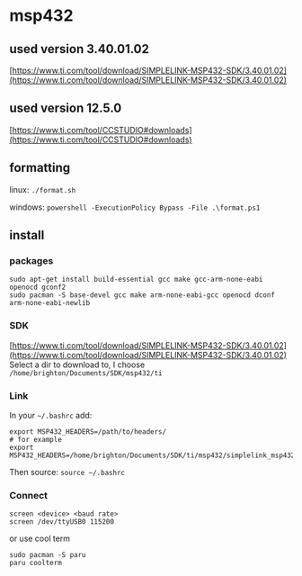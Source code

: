 # msp432

## used version 3.40.01.02
[https://www.ti.com/tool/download/SIMPLELINK-MSP432-SDK/3.40.01.02](https://www.ti.com/tool/download/SIMPLELINK-MSP432-SDK/3.40.01.02)

## used version 12.5.0
[https://www.ti.com/tool/CCSTUDIO#downloads](https://www.ti.com/tool/CCSTUDIO#downloads)


## formatting
linux: `./format.sh`

windows: `powershell -ExecutionPolicy Bypass -File .\format.ps1`


## install

### packages
```
sudo apt-get install build-essential gcc make gcc-arm-none-eabi openocd gconf2
sudo pacman -S base-devel gcc make arm-none-eabi-gcc openocd dconf arm-none-eabi-newlib
```

### SDK
[https://www.ti.com/tool/download/SIMPLELINK-MSP432-SDK/3.40.01.02](https://www.ti.com/tool/download/SIMPLELINK-MSP432-SDK/3.40.01.02)
Select a dir to download to, I choose `/home/brighton/Documents/SDK/msp432/ti`

### Link
In your `~/.bashrc` add:
```
export MSP432_HEADERS=/path/to/headers/
# for example
export MSP432_HEADERS=/home/brighton/Documents/SDK/ti/msp432/simplelink_msp432p4_sdk_3_40_01_02/
```
Then source: `source ~/.bashrc`

### Connect
```
screen <device> <baud rate>
screen /dev/ttyUSB0 115200
```
or use cool term
```
sudo pacman -S paru
paru coolterm
```

